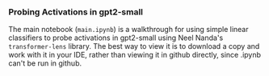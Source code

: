 ### Probing Activations in gpt2-small

The main notebook (```main.ipynb```) is a walkthrough for using simple linear classifiers to probe activations in gpt2-small using Neel Nanda's ```transformer-lens``` library. The best way to view it is to download a copy and work with it in your IDE, rather than viewing it in github directly, since .ipynb can't be run in github.